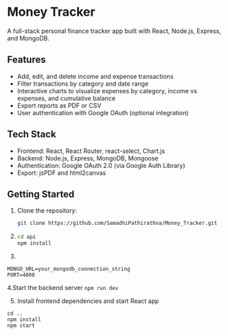 # Money Tracker

A full-stack personal finance tracker app built with React, Node.js, Express, and MongoDB.

## Features

- Add, edit, and delete income and expense transactions
- Filter transactions by category and date range
- Interactive charts to visualize expenses by category, income vs expenses, and cumulative balance
- Export reports as PDF or CSV
- User authentication with Google OAuth (optional integration)

## Tech Stack

- Frontend: React, React Router, react-select, Chart.js
- Backend: Node.js, Express, MongoDB, Mongoose
- Authentication: Google OAuth 2.0 (via Google Auth Library)
- Export: jsPDF and html2canvas

## Getting Started

1. Clone the repository:
   ```bash
   git clone https://github.com/SamadhiPathirathna/Money_Tracker.git
   
2.
    ```bash
    cd api
    npm install
    ```

3.
  ```
  MONGO_URL=your_mongodb_connection_string
  PORT=4000
  ````
  
  4.Start the backend server
    ```
    npm run dev
    ```
    
 5. Install frontend dependencies and start React app
   ```
  cd ..
  npm install
  npm start
  ```   
    
